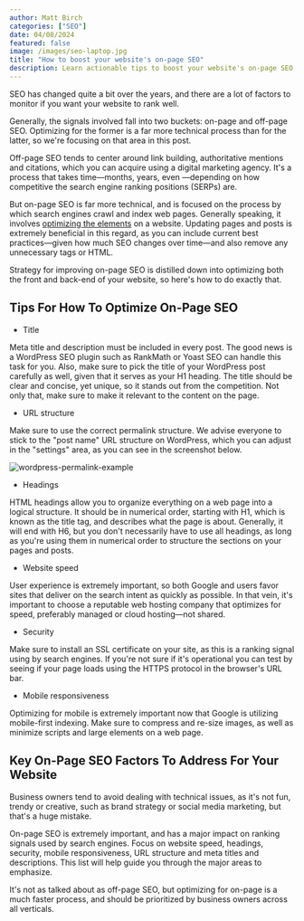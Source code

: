 ```yaml
---
author: Matt Birch
categories: ["SEO"]
date: 04/08/2024
featured: false
image: /images/seo-laptop.jpg
title: "How to boost your website's on-page SEO"
description: Learn actionable tips to boost your website's on-page SEO, improve search engine rankings, and drive organic traffic through optimized content, meta tags, keywords, and user-friendly design
---
```


SEO has changed quite a bit over the years, and there are a lot of factors to monitor if you want your website to rank well.

Generally, the signals involved fall into two buckets: on-page and off-page SEO. Optimizing for the former is a far more technical process than for the latter, so we're focusing on that area in this post.

Off-page SEO tends to center around link building, authoritative mentions and citations, which you can acquire using a digital marketing agency. It's a process that takes time—months, years, even —depending on how competitive the search engine ranking positions (SERPs) are.

But on-page SEO is far more technical, and is focused on the process by which search engines crawl and index web pages. Generally speaking, it involves [optimizing the elements](https://optimizewebsolutions.com/our-services/) on a website. Updating pages and posts is extremely beneficial in this regard, as you can include current best practices—given how much SEO changes over time—and also remove any unnecessary tags or HTML.

Strategy for improving on-page SEO is distilled down into optimizing both the front and back-end of your website, so here's how to do exactly that.

## Tips For How To Optimize On-Page SEO

- Title

Meta title and description must be included in every post. The good news is a WordPress SEO plugin such as RankMath or Yoast SEO can handle this task for you. Also, make sure to pick the title of your WordPress post carefully as well, given that it serves as your H1 heading. The title should be clear and concise, yet unique, so it stands out from the competition. Not only that, make sure to make it relevant to the content on the page.

- URL structure

Make sure to use the correct permalink structure. We advise everyone to stick to the "post name" URL structure on WordPress, which you can adjust in the "settings" area, as you can see in the screenshot below.

![wordpress-permalink-example](/images/wordpress-permalink-structure.png)

- Headings

HTML headings allow you to organize everything on a web page into a logical structure. It should be in numerical order, starting with H1, which is known as the title tag, and describes what the page is about. Generally, it will end with H6, but you don't necessarily have to use all headings, as long as you're using them in numerical order to structure the sections on your pages and posts.

- Website speed

User experience is extremely important, so both Google and users favor sites that deliver on the search intent as quickly as possible. In that vein, it's important to choose a reputable web hosting company that optimizes for speed, preferably managed or cloud hosting—not shared.

- Security

Make sure to install an SSL certificate on your site, as this is a ranking signal using by search engines. If you're not sure if it's operational you can test by seeing if your page loads using the HTTPS protocol in the browser's URL bar.

- Mobile responsiveness

Optimizing for mobile is extremely important now that Google is utilizing mobile-first indexing. Make sure to compress and re-size images, as well as minimize scripts and large elements on a web page.

## Key On-Page SEO Factors To Address For Your Website

Business owners tend to avoid dealing with technical issues, as it's not fun, trendy or creative, such as brand strategy or social media marketing, but that's a huge mistake.

On-page SEO is extremely important, and has a major impact on ranking signals used by search engines. Focus on website speed, headings, security, mobile responsiveness, URL structure and meta titles and descriptions. This list will help guide you through the major areas to emphasize.

It's not as talked about as off-page SEO, but optimizing for on-page is a much faster process, and should be prioritized by business owners across all verticals.
